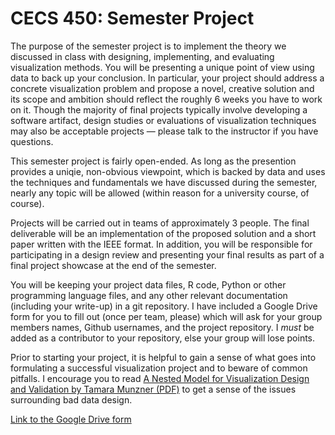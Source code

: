 # CECS 450: Semester Project

The purpose of the semester project is to implement the theory we discussed in class with designing, implementing, and evaluating visualization methods. You will be presenting a unique point of view using data to back up your conclusion. In particular, your project should address a concrete visualization problem and propose a novel, creative solution and its scope and ambition should reflect the roughly 6 weeks you have to work on it. Though the majority of final projects typically involve developing a software artifact, design studies or evaluations of visualization techniques may also be acceptable projects — please talk to the instructor if you have questions.

This semester project is fairly open-ended. As long as the presention provides a uniqie, non-obvious viewpoint, which is backed by data and uses the techniques and fundamentals we have discussed during the semester, nearly any topic will be allowed (within reason for a university course, of course).

Projects will be carried out in teams of approximately 3 people. The final deliverable will be an implementation of the proposed solution and a short paper written with the IEEE format. In addition, you will be responsible for participating in a design review and presenting your final results as part of a final project showcase at the end of the semester.

You will be keeping your project data files, R code, Python or other programming language files, and any other relevant documentation (including your write-up) in a git repository. I have included a Google Drive form for you to fill out (once per team, please) which will ask for your group members names, Github usernames, and the project repository. I *must* be added as a contributor to your repository, else your group will lose points.

Prior to starting your project, it is helpful to gain a sense of what goes into formulating a successful visualization project and to beware of common pitfalls. I encourage you to read [A Nested Model for Visualization Design and Validation by Tamara Munzner (PDF)](https://github.com/agiacalone/cecs-450-lab-semester-project/blob/1d7d49df2bce525b5f7d8cff949cde91d62f9424/Munzner%20-%20A%20Nested%20Model%20for%20Visualization%20Design%20and%20Validation.pdf) to get a sense of the issues surrounding bad data design.

[Link to the Google Drive form](https://forms.gle/g5PijtbqvLGAUYb87)
